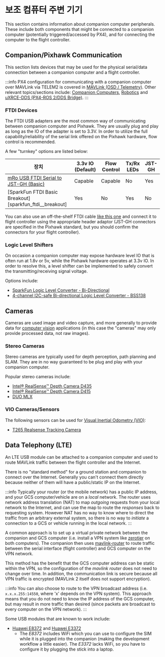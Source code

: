 # 보조 컴퓨터 주변 기기

This section contains information about companion computer peripherals.
These include both components that might be connected to a companion computer (potentially triggered/accessed by PX4), and for connecting the computer to the flight controller.

## Companion/Pixhawk Communication

This section lists devices that may be used for the physical serial/data connection between a companion computer and a flight controller.

:::info
PX4 configuration for communicating with a companion computer over MAVLink via TELEM2 is covered in [MAVLink (OSD / Telemetry)](../peripherals/mavlink_peripherals.md#telem2).
Other relevant topics/sections include: [Companion Computers](../companion_computer/index.md), [Robotics](../robotics/index.md) and [uXRCE-DDS (PX4-ROS 2/DDS Bridge)](../middleware/uxrce_dds.md).
:::

### FTDI Devices

The FTDI USB adapters are the most common way of communicating between companion computer and Pixhawk.
They are usually plug and play as long as the IO of the adapter is set to 3.3V.
In order to utilize the full capability/reliability of the serial link offered on the Pixhawk hardware, flow control is recommended.

A few "turnkey" options are listed below:

| 장치                                                                                                                                                                                                                             | 3.3v IO (Default) | Flow Control | Tx/Rx LEDs | JST-GH |
| ------------------------------------------------------------------------------------------------------------------------------------------------------------------------------------------------------------------------------ | ---------------------------------------------------- | ------------ | ---------- | ------ |
| [mRo USB FTDI Serial to JST-GH (Basic)][mro_usb_ftdi_serial_to_jst_gh]                                                                                                                                                         | Capable                                              | Capable      | No         | Yes    |
| [SparkFun FTDI Basic Breakout][sparkfun_ftdi__breakout] | Yes                                                  | No           | Yes        | No     |

<!-- Reference links for above table -->

[mro_usb_ftdi_serial_to_jst_gh]: https://store.mrobotics.io/USB-FTDI-Serial-to-JST-GH-p/mro-ftdi-jstgh01-mr.htm
[sparkfun_ftdi basic_breakout]: https://www.sparkfun.com/products/9873

You can also use an off-the-shelf FTDI cable [like this one](https://www.sparkfun.com/ftdi-cable-5v-vcc-3-3v-i-o.html) and connect it to flight controller using the appropriate header adaptor
(JST-GH connectors are specified in the Pixhawk standard, but you should confirm the connectors for your flight controller).

### Logic Level Shifters

On occasion a companion computer may expose hardware level IO that is often run at 1.8v or 5v, while the Pixhawk hardware operates at 3.3v IO.
In order to resolve this, a level shifter can be implemented to safely convert the transmitting/receiving signal voltage.

Options include:

- [SparkFun Logic Level Converter - Bi-Directional](https://www.sparkfun.com/sparkfun-logic-level-converter-bi-directional.html)
- [4-channel I2C-safe Bi-directional Logic Level Converter - BSS138](https://www.adafruit.com/product/757)

## Cameras

Cameras are used image and video capture, and more generally to provide data for [computer vision](../computer_vision/index.md) applications (in this case the "cameras" may only provide processed data, not raw images).

### Stereo Cameras

Stereo cameras are typically used for depth perception, path planning and SLAM.
They are in no way guaranteed to be plug and play with your companion computer.

Popular stereo cameras include:

- [Intel® RealSense™ Depth Camera D435](https://realsenseai.com/stereo-depth-cameras/stereo-depth-camera-d435/)
- [Intel® RealSense™ Depth Camera D415](https://realsenseai.com/stereo-depth-cameras/stereo-depth-camera-d415/)
- [DUO MLX](https://duo3d.com/product/duo-minilx-lv1)

### VIO Cameras/Sensors

The following sensors can be used for [Visual Inertial Odometry (VIO)](../computer_vision/visual_inertial_odometry.md):

- [T265 Realsense Tracking Camera](../peripherals/camera_t265_vio.md)

## Data Telephony (LTE)

An LTE USB module can be attached to a companion computer and used to route MAVLink traffic between the flight controller and the Internet.

There is no "standard method" for a ground station and companion to connect over the Internet.
Generally you can't connect them directly because neither of them will have a public/static IP on the Internet.

:::info
Typically your router (or the mobile network) has a public IP address, and your GCS computer/vehicle are on a _local_ network.
The router uses network address translation (NAT) to map _outgoing_ requests from your local network to the Internet, and can use the map to route the _responses_ back to requesting system.
However NAT has no way to know where to direct the traffic from an arbitrary external system, so there is no way to _initiate_ a connection to a GCS or vehicle running in the local network.
:::

A common approach is to set up a virtual private network between the companion and GCS computer (i.e. install a VPN system like [zerotier](https://www.zerotier.com/) on both computers).
The companion then uses [mavlink-router](https://github.com/mavlink-router/mavlink-router) to route traffic between the serial interface (flight controller) and GCS computer on the VPN network.

This method has the benefit that the GCS computer address can be static within the VPN, so the configuration of the _mavlink router_ does not need to change over time.
In addition, the communication link is secure because all VPN traffic is encrypted (MAVLink 2 itself does not support encryption).

:::info
You can also choose to route to the VPN broadcast address (i.e. `x.x.x.255:14550`, where 'x' depends on the VPN system).
This approach means that you do not need to know the IP address of the GCS computer, but may result in more traffic than desired (since packets are broadcast to every computer on the VPN network).
:::

Some USB modules that are known to work include:

- [Huawei E8372](https://consumer.huawei.com/au/support/routers/e8372/) and [Huawei E3372](https://consumer.huawei.com/au/support/routers/e3372/)
  - The _E8372_ includes WiFi which you can use to configure the SIM while it is plugged into the companion (making the development workflow a little easier).
    The _E3372_ lacks WiFi, so you have to configure it by plugging the stick into a laptop.
